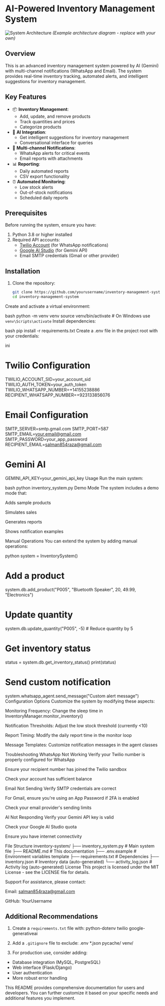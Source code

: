 # AI-Powered Inventory Management System

![System Architecture](https://i.imgur.com/JK9y3dO.png) *(Example architecture diagram - replace with your own)*

## Overview

This is an advanced inventory management system powered by AI (Gemini) with multi-channel notifications (WhatsApp and Email). The system provides real-time inventory tracking, automated alerts, and intelligent suggestions for inventory management.

## Key Features

- 📦 **Inventory Management**:
  - Add, update, and remove products
  - Track quantities and prices
  - Categorize products
- 🤖 **AI Integration**:
  - Get intelligent suggestions for inventory management
  - Conversational interface for queries
- 📱 **Multi-channel Notifications**:
  - WhatsApp alerts for critical events
  - Email reports with attachments
- 📊 **Reporting**:
  - Daily automated reports
  - CSV export functionality
- ⏰ **Automated Monitoring**:
  - Low stock alerts
  - Out-of-stock notifications
  - Scheduled daily reports

## Prerequisites

Before running the system, ensure you have:

1. Python 3.8 or higher installed
2. Required API accounts:
   - [Twilio Account](https://www.twilio.com/) (for WhatsApp notifications)
   - [Google AI Studio](https://ai.google.dev/) (for Gemini API)
   - Email SMTP credentials (Gmail or other provider)

## Installation

1. Clone the repository:
   ```bash
   git clone https://github.com/yourusername/inventory-management-system.git
   cd inventory-management-system

Create and activate a virtual environment:

bash
python -m venv venv
source venv/bin/activate  # On Windows use `venv\Scripts\activate`
Install dependencies:

bash
pip install -r requirements.txt
Create a .env file in the project root with your credentials:

ini
# Twilio Configuration
TWILIO_ACCOUNT_SID=your_account_sid
TWILIO_AUTH_TOKEN=your_auth_token
TWILIO_WHATSAPP_NUMBER=+14155238886
RECIPIENT_WHATSAPP_NUMBER=+923133856076

# Email Configuration
SMTP_SERVER=smtp.gmail.com
SMTP_PORT=587
SMTP_EMAIL=your.email@gmail.com
SMTP_PASSWORD=your_app_password
RECIPIENT_EMAIL=salman854raza@gmail.com

# Gemini AI
GEMINI_API_KEY=your_gemini_api_key
Usage
Run the main system:

bash
python inventory_system.py
Demo Mode
The system includes a demo mode that:

Adds sample products

Simulates sales

Generates reports

Shows notification examples

Manual Operations
You can extend the system by adding manual operations:

python
system = InventorySystem()

# Add a product
system.db.add_product("P005", "Bluetooth Speaker", 20, 49.99, "Electronics")

# Update quantity
system.db.update_quantity("P005", -5)  # Reduce quantity by 5

# Get inventory status
status = system.db.get_inventory_status()
print(status)

# Send custom notification
system.whatsapp_agent.send_message("Custom alert message")
Configuration Options
Customize the system by modifying these aspects:

Monitoring Frequency: Change the sleep time in InventoryManager.monitor_inventory()

Notification Thresholds: Adjust the low stock threshold (currently <10)

Report Timing: Modify the daily report time in the monitor loop

Message Templates: Customize notification messages in the agent classes

Troubleshooting
WhatsApp Not Working
Verify your Twilio number is properly configured for WhatsApp

Ensure your recipient number has joined the Twilio sandbox

Check your account has sufficient balance

Email Not Sending
Verify SMTP credentials are correct

For Gmail, ensure you're using an App Password if 2FA is enabled

Check your email provider's sending limits

AI Not Responding
Verify your Gemini API key is valid

Check your Google AI Studio quota

Ensure you have internet connectivity

File Structure
inventory-system/
├── inventory_system.py      # Main system file
├── README.md                # This documentation
├── .env.example             # Environment variables template
├── requirements.txt         # Dependencies
├── inventory.json           # Inventory data (auto-generated)
└── activity_log.json        # Activity log (auto-generated)
License
This project is licensed under the MIT License - see the LICENSE file for details.

Support
For assistance, please contact:

Email: salman854raza@gmail.com

GitHub: YourUsername


## Additional Recommendations

1. Create a `requirements.txt` file with:
python-dotenv
twilio
google-generativeai


2. Add a `.gitignore` file to exclude:
.env
*.json
pycache/
venv/


3. For production use, consider adding:
- Database integration (MySQL, PostgreSQL)
- Web interface (Flask/Django)
- User authentication
- More robust error handling

This README provides comprehensive documentation for users and developers. You can further customize it based on your specific needs and additional features you implement.
